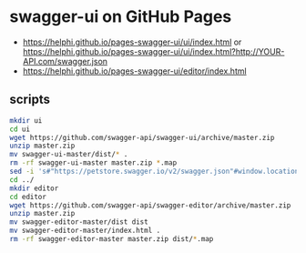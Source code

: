 # swagger-ui on GitHub Pages

- <https://helphi.github.io/pages-swagger-ui/ui/index.html> or <https://helphi.github.io/pages-swagger-ui/ui/index.html?http://YOUR-API.com/swagger.json>
- <https://helphi.github.io/pages-swagger-ui/editor/index.html>

## scripts

```sh
mkdir ui
cd ui
wget https://github.com/swagger-api/swagger-ui/archive/master.zip
unzip master.zip
mv swagger-ui-master/dist/* .
rm -rf swagger-ui-master master.zip *.map
sed -i 's#"https://petstore.swagger.io/v2/swagger.json"#window.location.search.substring(1) ? window.location.search.substring(1) : "https://petstore.swagger.io/v2/swagger.json"#g' index.html
cd ../
mkdir editor
cd editor
wget https://github.com/swagger-api/swagger-editor/archive/master.zip
unzip master.zip
mv swagger-editor-master/dist dist
mv swagger-editor-master/index.html .
rm -rf swagger-editor-master master.zip dist/*.map
```